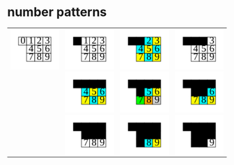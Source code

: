 # number patterns

|                                       |                                       |                                       |                                       |
| ------------------------------------- | ------------------------------------- | ------------------------------------- | ------------------------------------- |
| <img align="center" src="svg/0.svg"/> | <img align="center" src="svg/1.svg"/> | <img align="center" src="svg/2.svg"/> | <img align="center" src="svg/3.svg"/> |
|                                       | <img align="center" src="svg/4.svg"/> | <img align="center" src="svg/5.svg"/> | <img align="center" src="svg/6.svg"/> |
|                                       | <img align="center" src="svg/7.svg"/> | <img align="center" src="svg/8.svg"/> | <img align="center" src="svg/9.svg"/> |
